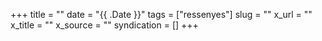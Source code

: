 +++
title = ""
date = "{{ .Date }}"
tags = ["ressenyes"]
slug = ""
x_url = ""
x_title = ""
x_source = ""
syndication = []
+++

